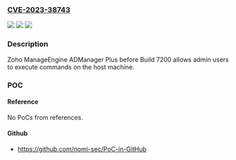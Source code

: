 ### [CVE-2023-38743](https://cve.mitre.org/cgi-bin/cvename.cgi?name=CVE-2023-38743)
![](https://img.shields.io/static/v1?label=Product&message=n%2Fa&color=blue)
![](https://img.shields.io/static/v1?label=Version&message=n%2Fa&color=blue)
![](https://img.shields.io/static/v1?label=Vulnerability&message=n%2Fa&color=brighgreen)

### Description

Zoho ManageEngine ADManager Plus before Build 7200 allows admin users to execute commands on the host machine.

### POC

#### Reference
No PoCs from references.

#### Github
- https://github.com/nomi-sec/PoC-in-GitHub

